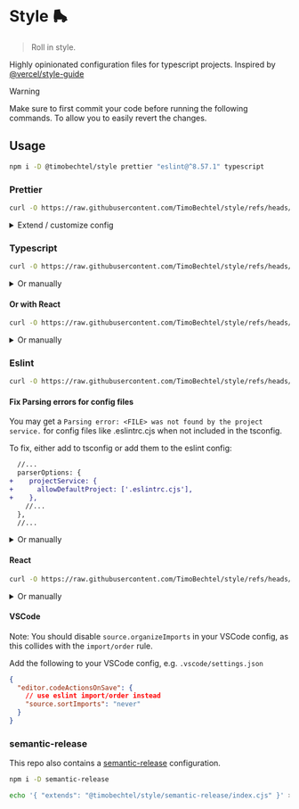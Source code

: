 # Style 🛼

> Roll in style.

Highly opinionated configuration files for typescript projects. Inspired by [@vercel/style-guide](https://github.com/vercel/style-guide)

> [!WARNING]  
> Make sure to first commit your code before running the following commands. To allow you to easily revert the changes.

## Usage

```bash
npm i -D @timobechtel/style prettier "eslint@^8.57.1" typescript
```

### Prettier

```bash
curl -O https://raw.githubusercontent.com/TimoBechtel/style/refs/heads/main/templates/.prettierrc
```

<details>
  <summary>Extend / customize config</summary>

  Need to extend the config, e.g. adding plugins?

  ```bash
  curl -O https://raw.githubusercontent.com/TimoBechtel/style/refs/heads/main/templates/.prettierrc.mjs
  ```

  Create a .prettierrc.mjs file and import the config, like this:
  
  ```js
  import config from '@timobechtel/style/prettier/index.mjs';

  /**
   * @type {import("prettier").Config}
   */
  export default {
    ...config,
    // your config
  }
  ```
  
</details>

### Typescript

```bash
curl -O https://raw.githubusercontent.com/TimoBechtel/style/refs/heads/main/templates/tsconfig/core/tsconfig.json
```

<details>
  <summary>Or manually</summary>

  Copy to `tsconfig.json`:

  ```json
  { 
    "extends": "@timobechtel/style/tsconfig/core"
  }
  ```

  </details>

#### Or with React

```bash
curl -O https://raw.githubusercontent.com/TimoBechtel/style/refs/heads/main/templates/tsconfig/react/tsconfig.json
```

<details>
  <summary>Or manually</summary>

  Copy to `tsconfig.json`:

  ```json
  { 
    "extends": "@timobechtel/style/tsconfig/react"
  }
  ```

  </details>

### Eslint

```bash
curl -O https://raw.githubusercontent.com/TimoBechtel/style/refs/heads/main/templates/eslint/core/.eslintrc.cjs
```

#### Fix Parsing errors for config files

You may get a `Parsing error: <FILE> was not found by the project service.` for config files like .eslintrc.cjs when not included in the tsconfig.

To fix, either add to tsconfig or add them to the eslint config:

```diff
  //...
  parserOptions: {
+    projectService: {
+      allowDefaultProject: ['.eslintrc.cjs'],
+    },
    //...
  },
  //...
```


<details>
  <summary>Or manually</summary>

  Copy the following to a `.eslintrc.cjs`:

  ```js
  const { resolve } = require('node:path');

  const project = resolve(process.cwd(), 'tsconfig.json');

  module.exports = {
    root: true,
    extends: [require.resolve('@timobechtel/style/eslint/core.cjs')],
    parserOptions: {
      tsconfigRootDir: process.cwd(),
    },
    settings: {
      'import/resolver': {
        typescript: {
          project,
        },
      },
    },
  };
  ```

</details>

#### React

```bash
curl -O https://raw.githubusercontent.com/TimoBechtel/style/refs/heads/main/templates/eslint/react/.eslintrc.cjs
```

<details>
  <summary>Or manually</summary>
  
  Also add `require.resolve('@timobechtel/style/eslint/react.cjs')` to the `extends` array.

  Example config:
  <https://raw.githubusercontent.com/TimoBechtel/style/refs/heads/main/templates/eslint/react/.eslintrc.cjs>
</details>

#### VSCode

Note: You should disable `source.organizeImports` in your VSCode config, as this collides with the `import/order` rule.

Add the following to your VSCode config, e.g. `.vscode/settings.json`

```json
{
  "editor.codeActionsOnSave": {
    // use eslint import/order instead
    "source.sortImports": "never"
  }
}
```

### semantic-release

This repo also contains a [semantic-release](https://github.com/semantic-release/semantic-release) configuration.

```bash
npm i -D semantic-release
```

```bash
echo '{ "extends": "@timobechtel/style/semantic-release/index.cjs" }' > .releaserc.json
```
